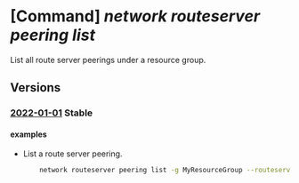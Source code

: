 # [Command] _network routeserver peering list_

List all route server peerings under a resource group.

## Versions

### [2022-01-01](/Resources/mgmt-plane/L3N1YnNjcmlwdGlvbnMve30vcmVzb3VyY2Vncm91cHMve30vcHJvdmlkZXJzL21pY3Jvc29mdC5uZXR3b3JrL3ZpcnR1YWxodWJzL3t9L2JncGNvbm5lY3Rpb25z/2022-01-01.xml) **Stable**

<!-- mgmt-plane /subscriptions/{}/resourcegroups/{}/providers/microsoft.network/virtualhubs/{}/bgpconnections 2022-01-01 -->

#### examples

- List a route server peering.
    ```bash
        network routeserver peering list -g MyResourceGroup --routeserver MyRouteServer
    ```
